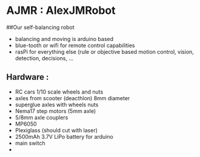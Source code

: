 # AJMR : AlexJMRobot

##Our self-balancing robot

<ul> 
<li> balancing and moving is arduino based </li>
<li> blue-tooth or wifi for remote control capabilities</li> 
<li> rasPi for everything else (rule or objective based motion control, vision, detection, decisions, ...</li>
</ul>

## Hardware :
<ul>
<li>RC cars 1/10 scale wheels and nuts</li>
<li>axles from scooter (deacthlon) 8mm diameter</li>
<li>superglue axles with wheels nuts</li>
<li>Nema17 step motors (5mm axle)</li>
<li>5/8mm axle couplers</li>
<li>MP6050 </li>
<li>Plexiglass (should cut with laser)</li> 
<li>2500mAh 3.7V LiPo battery for arduino</li>
<li>main switch</li>
<li> </li>
</ul>
